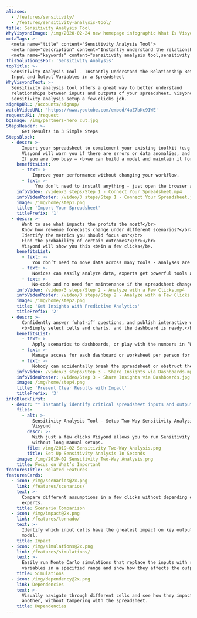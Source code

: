 ```yaml
---
aliases: 
  - /features/sensitivity/
  - /features/sensitivity-analysis-tool/
title: Sensitivity Analysis Tool
WhyVisyondImage: /img/2020-02-24 new homepage infographic What Is Visyond.png
metaTags: >-
  <meta name="title" content="Sensitivity Analysis Tool">
  <meta name="description" content="Instantly understand the relationship between input and output variables in a spreadsheet with visyond’s sensitivity analysis tool.">
  <meta name="keywords" content="sensitivity analysis tool,sensitivity analysis software">
ThisSolutionIsFor: 'Sensitivity Analysis'
topTitle: >-
  Sensitivity Analysis Tool - Instantly Understand the Relationship Between
  Input and Output Variables in a Spreadsheet
WhyVisyondText: >-
  Sensitivity analysis tool offers a great way to better understand
  relationships between inputs and outputs of your spreadsheet. Visyond makes
  sensitivity analysis setup a few-clicks job.
signUpURL: /accounts/signup/
watchVideoURL: 'https://www.youtube.com/embed/4uZ7bKc91WE'
requestURL: /request
bgImage: /img/partners-hero cut.jpg
StepsHeader: >-
      Get Results in 3 Simple Steps
StepsBlock:
  - descr: >-
      Import your spreadsheet to complement your existing toolkit (e.g., Excel, BI-tools) , or create one from scratch.</br></br>
      Visyond will warn you if there are errors or data anomalies, and create a collaborative environment if you need to work in teams and track changes.</br></br>
      If you are too busy – <b>we can build a model and maintain it for you.</b>
    benefitsList:
      - text: >-
          Improve your performance without changing your workflow.
      - text: >-
           You don’t need to install anything - just open the browser and start getting results right away.
    infoVideo: /video/3 steps/Step 1 - Connect Your Spreadsheet.mp4
    infoVideoPoster: /video/3 steps/Step 1 - Connect Your Spreadsheet.jpg
    image: /img/home/step1.png
    title: 'Import Your Spreadsheet'
    titlePrefix: '1'
  - descr: >-
      Want to see what impacts the profits the most?</br>
      Know how revenue forecasts change under different scenarios?</br>
      Identify the metrics you should focus on?</br>
      Find the probability of certain outcomes?</br></br>
      Visyond will show you this <b>in a few clicks</b>.
    benefitsList:
      - text: >-    
          You don’t need to move data across many tools - analyses are in the cloud together with the model, its scenarios and dashboards.
      - text: >-
          Novices can easily analyze data, experts get powerful tools at a fraction of the cost.
      - text: >-
          No-code and no need for maintenance if the spreadsheet changes.
    infoVideo: /video/3 steps/Step 2 - Analyze with a Few Clicks.mp4
    infoVideoPoster: /video/3 steps/Step 2 - Analyze with a Few Clicks.jpg      
    image: /img/home/step2.png  
    title: 'Get Insights with Predictive Analytics'
    titlePrefix: '2'   
  - descr: >-
      Confidently answer ‘what-if’ questions, and publish interactive web-dashboards for others to safely play with the numbers.</br></br>
      <b>Simply select cells and charts, and the dashboard is ready.</b>
    benefitsList:
      - text: >-
          Apply scenarios to dashboards, or play with the numbers in ‘What-if’ mode.
      - text: >-
          Manage access for each dashboard or worksheet per person for security and simplicity reasons.
      - text: >-
          Nobody can accidentally break the spreadsheet or obstruct the dashboard views of other collaborators.                 
    infoVideo: /video/3 steps/Step 3 - Share Insights via Dashboards.mp4
    infoVideoPoster: /video/Step 3 - Share Insights via Dashboards.jpg    
    image: /img/home/step4.png
    title: 'Present Clear Results with Impact'
    titlePrefix: '3'  
infoBlockFirst:
  - descr: "* Instantly identify critical spreadsheet inputs and outputs\r\n* Isolate and focus on important variables to save time and effort\r\n* Easily setup one-way sensitivity analysis where only one input variable is changed, or a two-way sensitivity analysis where two input variables are changed at the same time\r\n* Make the most out of sensitivity analysis and run it after [Impact (Tornado) analysis](/features/tornado/) which will help you identify the most significant variables"
    files:
      - alt: >-
          Sensitivity Analysis Tool - Setup Two-Way Sensitivity Analysis in
          Visyond
        descr: >-
          With just a few clicks Visyond allows you to run Sensitivity analysis
          without long manual setups.
        file: /img/2019-02 Sensitivity Two-Way Analysis.png
        title: Set Up Sensitivity Analysis In Seconds
    image: /img/2019-02 Sensitivity Two-Way Analysis.png
    title: Focus on What’s Important
featuresTitle: Related Features
featuresCards:
  - icon: /img/scenarios@2x.png
    link: /features/scenarios/
    text: >-
      Compare different assumptions in a few clicks without depending on
      experts.
    title: Scenario Comparison
  - icon: /img/impact@2x.png
    link: /features/tornado/
    text: >-
      Identify which input cells have the greatest impact on key outputs of your
      model.
    title: Impact
  - icon: /img/simulations@2x.png
    link: /features/simulations/
    text: >-
      Easily run Monte Carlo simulations that replace the inputs with random
      variables in a specified range and show how they affects the output.
    title: Simulations
  - icon: /img/dependency@2x.png
    link: Dependencies
    text: >-
      Visually navigate through different cells and see how they impact one
      another, without tampering with the spreadsheet.
    title: Dependencies
---
```


